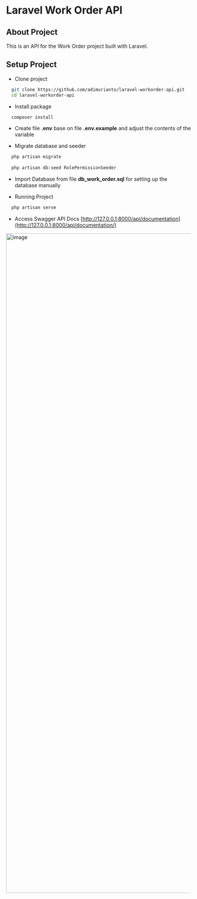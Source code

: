 # Laravel Work Order API


## About Project
This is an API for the Work Order project built with Laravel.


## Setup Project

- Clone project

```bash
  git clone https://github.com/adimurianto/laravel-workorder-api.git
  cd laravel-workorder-api
```

- Install package

```bash
  composer install
```

- Create file **.env** base on file **.env.example** and adjust the contents of the variable
  

-  Migrate database and seeder

```bash
  php artisan migrate
  
  php artisan db:seed RolePermissionSeeder
```


- Import Database from file **db_work_order.sql** for setting up the database manually


-  Running Project

```bash
  php artisan serve
```


- Access Swagger API Docs
[http://127.0.0.1:8000/api/documentation](http://127.0.0.1:8000/api/documentation/)

<img width="1792" alt="image" src="https://github.com/user-attachments/assets/cb63d915-6c6a-4ec0-9900-5dbb1b3d80bd" />


